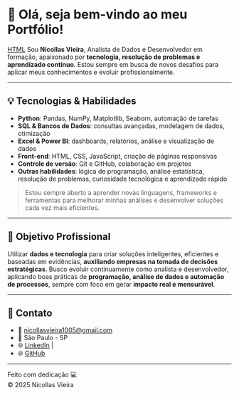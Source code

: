 # 👋 Olá, seja bem-vindo ao meu Portfólio!
[HTML](https://nicollasvieira1006.github.io/Portifolio)
Sou **Nicollas Vieira**, Analista de Dados e Desenvolvedor em formação, apaixonado por **tecnologia, resolução de problemas e aprendizado contínuo**. Estou sempre em busca de novos desafios para aplicar meus conhecimentos e evoluir profissionalmente.  

---

## 💡 Tecnologias & Habilidades

- **Python**: Pandas, NumPy, Matplotlib, Seaborn, automação de tarefas  
- **SQL & Bancos de Dados**: consultas avançadas, modelagem de dados, otimização  
- **Excel & Power BI**: dashboards, relatórios, análise e visualização de dados  
- **Front-end**: HTML, CSS, JavaScript, criação de páginas responsivas  
- **Controle de versão**: Git e GitHub, colaboração em projetos  
- **Outras habilidades**: lógica de programação, análise estatística, resolução de problemas, curiosidade tecnológica e aprendizado rápido  

> Estou sempre aberto a aprender novas linguagens, frameworks e ferramentas para melhorar minhas análises e desenvolver soluções cada vez mais eficientes.

---

## 🧭 Objetivo Profissional

Utilizar **dados e tecnologia** para criar soluções inteligentes, eficientes e baseadas em evidências, **auxiliando empresas na tomada de decisões estratégicas**. Busco evoluir continuamente como analista e desenvolvedor, aplicando boas práticas de **programação, análise de dados e automação de processos**, sempre com foco em gerar **impacto real e mensurável**.

---

## 🔗 Contato

- 📧 nicollasvieira1005@gmail.com  
- 📍 São Paulo - SP  
- 🌐 [LinkedIn](https://www.linkedin.com/in/nicollasvieiraalves) |
- 🌐 [GitHub](https://github.com/nicollasvieira1006)  

---

Feito com dedicação 💻  
© 2025 Nicollas Vieira
